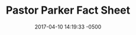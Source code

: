 ---
layout: item
category: item
id: "#0081"
loc: "081000"
title: "Pastor Parker Fact Sheet"
permalink: /pastor-parker-fact-sheet/
store: true

date: 2017-04-10 14:19:33 -0500

front-pic: pastor-parker-fact-sheet-front.jpg
social-pic: pastor-parker-fact-sheet-social.jpg
pdf: pastor-parker-fact-sheet.pdf

issues: Abortion
type: Fact Sheet
target-age: Teens, Young Adults, Adults
target-audience: Church Groups, College Students, High School Students, Youth Group
language: English

comment: true
share: true
no-description: true
---